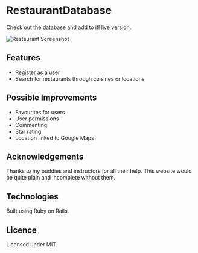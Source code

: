 # RestaurantDatabase

Check out the database and add to it! [live version](https://enigmatic-sea-63242.herokuapp.com/).

![Restaurant Screenshot](https://github.com/VL9/project1/tree/master/app/assets/images/screenshot.png)
<br/>

## Features
* Register as a user
* Search for restaurants through cuisines or locations

## Possible Improvements
* Favourites for users
* User permissions
* Commenting
* Star rating
* Location linked to Google Maps

## Acknowledgements

Thanks to my buddies and instructors for all their help. This website would be quite plain and incomplete without them.

## Technologies

Built using Ruby on Rails.

## Licence

Licensed under MIT.

